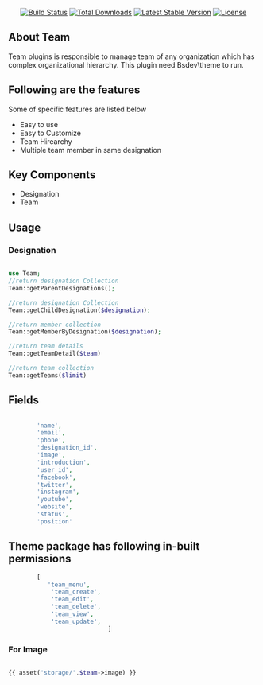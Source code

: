 <p align="center">
<a href="https://travis-ci.org/laravel/framework"><img src="https://travis-ci.org/laravel/framework.svg" alt="Build Status"></a>
<a href="https://packagist.org/packages/laravel/framework"><img src="https://img.shields.io/packagist/dt/laravel/framework" alt="Total Downloads"></a>
<a href="https://packagist.org/packages/laravel/framework"><img src="https://img.shields.io/packagist/v/laravel/framework" alt="Latest Stable Version"></a>
<a href="https://packagist.org/packages/laravel/framework"><img src="https://img.shields.io/packagist/l/laravel/framework" alt="License"></a>
</p>

## About Team

Team plugins is responsible to manage team of any organization which has complex organizational hierarchy. This plugin need Bsdev\theme to run.

## Following are the features

Some of specific features are listed below

-   Easy to use
-   Easy to Customize
-   Team Hirearchy
-   Multiple team member in same designation

## Key Components

-   Designation
-   Team

## Usage

### Designation

```php

use Team;
//return designation Collection
Team::getParentDesignations();

//return designation Collection
Team::getChildDesignation($designation);

//return member collection
Team::getMemberByDesignation($designation);

//return team details
Team::getTeamDetail($team)

//return team collection
Team::getTeams($limit)


```

## Fields

```php

        'name',
        'email',
        'phone',
        'designation_id',
        'image',
        'introduction',
        'user_id',
        'facebook',
        'twitter',
        'instagram',
        'youtube',
        'website',
        'status',
        'position'


```

## Theme package has following in-built permissions

```php
        [
           'team_menu',
            'team_create',
            'team_edit',
            'team_delete',
            'team_view',
            'team_update',
                            ]
```

### For Image

```php

{{ asset('storage/'.$team->image) }}

```
